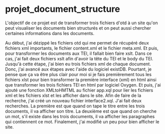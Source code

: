# projet_document_structure
L'objectif de ce projet est de transformer trois fichiers d'otd à un site qu'on peut visualiser les documents bien structurés et on peut aussi chercher certaines informations dans les documents.

Au début, j'ai dézippé les fichiers otd qui me permet de récupéré deux fichiers xml importants, le fichier content.xml et le fichier meta.xml.
Et puis, pour transformer les documents aux TEI, il fallait bien faire xslt. Dans ce cas, j'ai fait deux fichiers xslt afin d'avoir la tête du TEI et le body du TEI.
Jusqu'à cette étape, j'ai bien eu trois fichiers xml de chaque document. Donc, j'ai avancé aux étapes avec l'aide du logiciel existDB.
Pourtant, je pense que ça va être plus clair pour moi si je fais premièrement tous les fichiers xlst pour bien transformer la première interface (xml) en html ainsi que transformer les trois fichiers TEI en html par logiciel Oxygen.
Et puis, j'ai ajouté une fonction XMLtoHMTML au fichier app.xql pour lier les fichiers xml et les fichiers xlst et les afficher dans le site.
Afin de faire de la recherche, j'ai créé un nouveau fichier interface2.xql. J'ai fait deux recherches. La première est que quand on tape le titre entre les trois documents, il va afficher son titre. La deuxième est que quand on cherche un mot, s'il existe dans les trois documents, il va afficher les paragraphes qui contiennent ce mot. 
Finalement, j'ai modifié un peu pour bien afficher le site.

